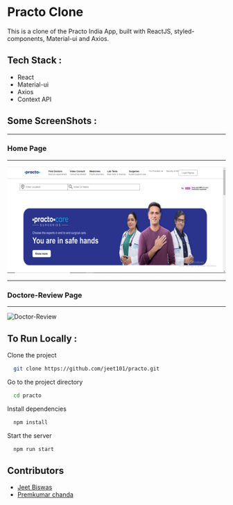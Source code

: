 # Practo Clone

This is a clone of the Practo India App, built with ReactJS, styled-components, Material-ui and Axios.

## Tech Stack :

- React
- Material-ui
- Axios
- Context API

## Some ScreenShots :

---

### Home Page

---

![Home-Page](https://github.com/jeet101/practo/blob/main/Project-ScreenShots/home.PNG)

---

### Doctore-Review Page

---

![Doctor-Review](https://github.com/jeet101/practo/tree/main/Project-ScreenShots/dr_review.png)

<!-- ## Deployed

[Visit Live Site](https://practo.vercel.app/)

<div>
	<video src="https://chiranjeev-thapliyal.vercel.app/videos/practo.mp4?" width=600 autoplay loop>
</div> -->

## To Run Locally :

Clone the project

```bash
  git clone https://github.com/jeet101/practo.git
```

Go to the project directory

```bash
  cd practo
```

Install dependencies

```bash
  npm install
```

Start the server

```bash
  npm run start
```

## Contributors

- [Jeet Biswas](https://github.com/jeet101)
- [Premkumar chanda](https://github.com/chandaprem999)
